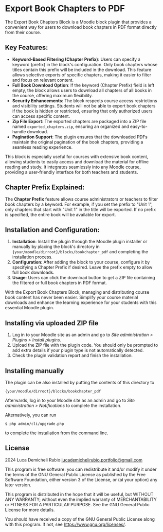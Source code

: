 # Export Book Chapters to PDF #

The Export Book Chapters Block is a Moodle block plugin that provides a convenient way for users to download book chapters in PDF format directly from their course.

## Key Features:
- **Keyword-Based Filtering (Chapter Prefix)**: Users can specify a keyword (prefix) in the block's configuration. Only book chapters whose titles contain this prefix will be included in the download. This feature allows selective exports of specific chapters, making it easier to filter and focus on relevant content.
- **Full Book Download Option**: If the keyword (Chapter Prefix) field is left empty, the block allows users to download all chapters of all books in the course, offering maximum flexibility.
- **Security Enhancements**: The block respects course access restrictions and visibility settings. Students will not be able to export book chapters if the book is hidden or restricted, ensuring that only authorized users can access specific content.
- **Zip File Export**: The exported chapters are packaged into a ZIP file named `exported_chapters.zip`, ensuring an organized and easy-to-handle download.
- **Pagination Support**: The plugin ensures that the downloaded PDFs maintain the original pagination of the book chapters, providing a seamless reading experience.

This block is especially useful for courses with extensive book content, allowing students to easily access and download the material for offline reading and study. It integrates seamlessly into any Moodle course, providing a user-friendly interface for both teachers and students.

## Chapter Prefix Explained:
The **Chapter Prefix** feature allows course administrators or teachers to filter book chapters by a keyword. For example, if you set the prefix to "Unit 1", only chapters that start with "Unit 1" in the title will be exported. If no prefix is specified, the entire book will be available for export.

## Installation and Configuration:
1. **Installation**: Install the plugin through the Moodle plugin installer or manually by placing the block's directory in `{your/moodle/dirroot}/blocks/bookchapter_pdf` and completing the installation process.
2. **Configuration**: After adding the block to your course, configure it by specifying a Chapter Prefix if desired. Leave the prefix empty to allow full book downloads.
3. **Usage**: Users can click the download button to get a ZIP file containing the filtered or full book chapters in PDF format.

With the Export Book Chapters Block, managing and distributing course book content has never been easier. Simplify your course material downloads and enhance the learning experience for your students with this essential Moodle plugin.

## Installing via uploaded ZIP file ##

1. Log in to your Moodle site as an admin and go to _Site administration >
   Plugins > Install plugins_.
2. Upload the ZIP file with the plugin code. You should only be prompted to add
   extra details if your plugin type is not automatically detected.
3. Check the plugin validation report and finish the installation.

## Installing manually ##

The plugin can be also installed by putting the contents of this directory to

    {your/moodle/dirroot}/blocks/bookchapter_pdf

Afterwards, log in to your Moodle site as an admin and go to _Site administration >
Notifications_ to complete the installation.

Alternatively, you can run

    $ php admin/cli/upgrade.php

to complete the installation from the command line.

## License ##

2024 Luca Demicheli Rubio <lucademichelirubio.portfolio@gmail.com>

This program is free software: you can redistribute it and/or modify it under
the terms of the GNU General Public License as published by the Free Software
Foundation, either version 3 of the License, or (at your option) any later
version.

This program is distributed in the hope that it will be useful, but WITHOUT ANY
WARRANTY; without even the implied warranty of MERCHANTABILITY or FITNESS FOR A
PARTICULAR PURPOSE.  See the GNU General Public License for more details.

You should have received a copy of the GNU General Public License along with
this program.  If not, see <https://www.gnu.org/licenses/>.
